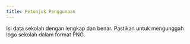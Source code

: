 ```yaml
---
title: Petunjuk Penggunaan
---
```


Isi data sekolah dengan lengkap dan benar. Pastikan untuk mengunggah logo sekolah dalam format PNG.
